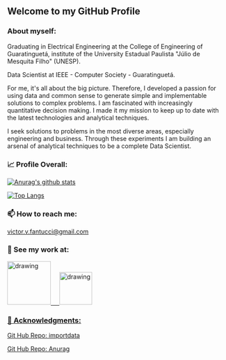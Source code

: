 ## Welcome to my GitHub Profile

### About myself:

Graduating in Electrical Engineering at the College of Engineering of Guaratinguetá, institute of the University Estadual Paulista "Júlio de Mesquita Filho" (UNESP).

Data Scientist at IEEE - Computer Society - Guaratinguetá.

For me, it's all about the big picture. Therefore, I developed a passion for using data and common sense to generate simple and implementable solutions to complex problems. I am fascinated with increasingly quantitative decision making. I made it my mission to keep up to date with the latest technologies and analytical techniques.

I seek solutions to problems in the most diverse areas, especially engineering and business. Through these experiments I am building an arsenal of analytical techniques to be a complete Data Scientist.

### 📈 Profile Overall:

[![Anurag's github stats](https://github-readme-stats.vercel.app/api?username=VictorFantucci&count_private=true&show_icons=true&theme=dracula)](https://github.com/anuraghazra/github-readme-statsapi?username=VictorFantucci&show_icons=true&theme=algolia)

[![Top Langs](https://github-readme-stats.vercel.app/api/top-langs/?username=VictorFantucci&layout=compact&theme=dracula)](https://github.com/anuraghazra/github-readme-stats)

### 📫 How to reach me:

victor.v.fantucci@gmail.com

### 🔭 See my work at:

<a href="https://www.linkedin.com/in/victor-vinci-fantucci-485464187"><img src="https://res.cloudinary.com/importdata/image/upload/v1595012354/linkedin_t9qiwy.png" alt="drawing" width="100"/> &nbsp;&nbsp;&nbsp;&nbsp;<a href="https://www.kaggle.com/victorvincifantucci"><img src="https://res.cloudinary.com/importdata/image/upload/v1595012924/kaggle_ksaktb.png" alt="drawing" width="75"/>
  
### 💬 Acknowledgments:

[Git Hub Repo: importdata](https://github.com/importdata/importdata)

[Git Hub Repo: Anurag](https://github.com/anuraghazra/github-readme-stats)
